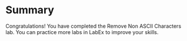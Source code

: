 # Summary

Congratulations! You have completed the Remove Non ASCII Characters lab. You can practice more labs in LabEx to improve your skills.
